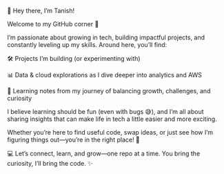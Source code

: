 👋 Hey there, I’m Tanish!

Welcome to my GitHub corner 🚀

I’m passionate about growing in tech, building impactful projects, and constantly leveling up my skills. Around here, you’ll find:

🛠️ Projects I’m building (or experimenting with)

📊 Data & cloud explorations as I dive deeper into analytics and AWS

🌱 Learning notes from my journey of balancing growth, challenges, and curiosity

I believe learning should be fun (even with bugs 😅), and I’m all about sharing insights that can make life in tech a little easier and more exciting.

Whether you’re here to find useful code, swap ideas, or just see how I’m figuring things out—you’re in the right place! 🫶

💻 Let’s connect, learn, and grow—one repo at a time.
You bring the curiosity, I’ll bring the code. ✨
